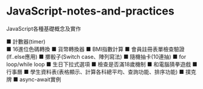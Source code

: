 # JavaScript-notes-and-practices

JavaScript各種基礎概念及實作

■ 計數器(timer)</br>
■ 16進位色碼轉換
■ 貨幣轉換器
■ BMI指數計算
■ 會員註冊表單檢查驗證(If..else應用)
■ 擲骰子(Switch case、陣列寫法)
■ 隨機抽卡(10連抽)
■ for loop/while loop
■ 生日下拉式選項
■ 檢查是否滿18歲機制
■ 和電腦猜拳遊戲
■ 行事曆
■ 學生資料表(表格顯示、計算各科總平均、查詢功能、排序功能)
■ 撲克牌
■ async-await實例

